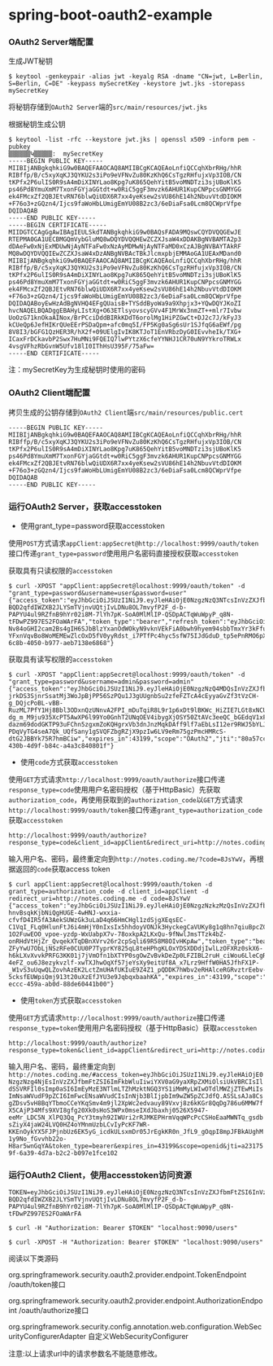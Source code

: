# spring-boot-oauth2-example

### OAuth2 Server端配置

生成JWT秘钥

```
$ keytool -genkeypair -alias jwt -keyalg RSA -dname "CN=jwt, L=Berlin, S=Berlin, C=DE" -keypass mySecretKey -keystore jwt.jks -storepass mySecretKey
```

将秘钥存储到`OAuth2 Server`端的`src/main/resources/jwt.jks`

根据秘钥生成公钥

```
$ keytool -list -rfc --keystore jwt.jks | openssl x509 -inform pem -pubkey
▒▒▒▒▒▒Կ▒▒▒▒▒:  mySecretKey
-----BEGIN PUBLIC KEY-----
MIIBIjANBgkqhkiG9w0BAQEFAAOCAQ8AMIIBCgKCAQEAoLnfiQCCqhXbrRHg/hhR
RIBffp/B/c5xyXqKJ3QYKU2s3iPo9eVFNvZu80KzKhQ6CsTgzRHfujxVp3IOB/CN
tKPfx2P6ulIS0R9sA4mDiXINYLao8Kpg7uK865QehYitB5voMNDTzi3sjUBoKlK5
ps46Pd8YmuXmM7TxonFGYjaGGtdt+w0RiC5ggF3mvzk6AHUR1KupCNPpcsGNMYGG
ek4FMcxZf2QBJEtvRN76blwQiUDX6R7xx4yeKsew2sVU86hE14h2NbuvVtdDIOKM
+F76o3+zGQzn4/Ijcs9faWoHbLUmigEmYU08B2zc3/6eDiaFsa0Lcm8QCWprVfpe
DQIDAQAB
-----END PUBLIC KEY-----
-----BEGIN CERTIFICATE-----
MIIDGTCCAgGgAwIBAgIEULSkdTANBgkqhkiG9w0BAQsFADA9MQswCQYDVQQGEwJE
RTEPMA0GA1UECBMGQmVybGluMQ8wDQYDVQQHEwZCZXJsaW4xDDAKBgNVBAMTA2p3
dDAeFw0xNjExMDUwNjAyNTFaFw0xNzAyMDMwNjAyNTFaMD0xCzAJBgNVBAYTAkRF
MQ8wDQYDVQQIEwZCZXJsaW4xDzANBgNVBAcTBkJlcmxpbjEMMAoGA1UEAxMDand0
MIIBIjANBgkqhkiG9w0BAQEFAAOCAQ8AMIIBCgKCAQEAoLnfiQCCqhXbrRHg/hhR
RIBffp/B/c5xyXqKJ3QYKU2s3iPo9eVFNvZu80KzKhQ6CsTgzRHfujxVp3IOB/CN
tKPfx2P6ulIS0R9sA4mDiXINYLao8Kpg7uK865QehYitB5voMNDTzi3sjUBoKlK5
ps46Pd8YmuXmM7TxonFGYjaGGtdt+w0RiC5ggF3mvzk6AHUR1KupCNPpcsGNMYGG
ek4FMcxZf2QBJEtvRN76blwQiUDX6R7xx4yeKsew2sVU86hE14h2NbuvVtdDIOKM
+F76o3+zGQzn4/Ijcs9faWoHbLUmigEmYU08B2zc3/6eDiaFsa0Lcm8QCWprVfpe
DQIDAQABoyEwHzAdBgNVHQ4EFgQUaisB+TYSddByoWa9a9Xhpjx3+YQwDQYJKoZI
hvcNAQELBQADggEBAHyLIstXg+O63ETlsyovscyGVv4F1MrWx3nmZT++mlr7Ivbw
UoOzG71knOkaAINox/BrPCciDddBIRkKDdT6orolMg1HiPZGwCt+DJ2c7J/kFyJ3
kCUeQp6JefHIKrQUeEErPSDaQpm+afc0mq5I/FP5Kg0aSg6sUr1SJfqG6aEWf/pg
8V8I3/bGFG1QzHER3R/hX2f+09UElgIvIK8KTJoT1EnVRbzDyG0IEvvheIk/TXG+
ICaxFrDCkavbP2Swx7HuMNi9FQEIQ7lwPYtzX6cfeYYNHJ1CR70uN9YYkroTRWLx
4vsgVFhzRbGvnW5Ufv18lI0IThHsU395F/75aFw=
-----END CERTIFICATE-----
```

注：mySecretKey为生成秘钥时使用的密码

### OAuth2 Client端配置

拷贝生成的公钥存储到`OAuth2 Client`端`src/main/resources/public.cert`

```
-----BEGIN PUBLIC KEY-----
MIIBIjANBgkqhkiG9w0BAQEFAAOCAQ8AMIIBCgKCAQEAoLnfiQCCqhXbrRHg/hhR
RIBffp/B/c5xyXqKJ3QYKU2s3iPo9eVFNvZu80KzKhQ6CsTgzRHfujxVp3IOB/CN
tKPfx2P6ulIS0R9sA4mDiXINYLao8Kpg7uK865QehYitB5voMNDTzi3sjUBoKlK5
ps46Pd8YmuXmM7TxonFGYjaGGtdt+w0RiC5ggF3mvzk6AHUR1KupCNPpcsGNMYGG
ek4FMcxZf2QBJEtvRN76blwQiUDX6R7xx4yeKsew2sVU86hE14h2NbuvVtdDIOKM
+F76o3+zGQzn4/Ijcs9faWoHbLUmigEmYU08B2zc3/6eDiaFsa0Lcm8QCWprVfpe
DQIDAQAB
-----END PUBLIC KEY-----
```

### 运行OAuth2 Server，获取accesstoken

* 使用grant_type=password获取accesstoken

使用`POST`方式请求`appClient:appSecret@http://localhost:9999/oauth/token`接口传递`grant_type=password`使用用户名密码直接授权获取`accesstoken`

获取具有只读权限的`accesstoken`

```
$ curl -XPOST "appClient:appSecret@localhost:9999/oauth/token" -d "grant_type=password&username=user&password=user"
{"access_token":"eyJhbGciOiJSUzI1NiJ9.eyJleHAiOjE0NzgzNzQ3NTcsInVzZXJfbmFtZSI6InVzZXIiLCJhdXRob3JpdGllcyI6WyJSRUFEIl0sImp0aSI6Ijg4Zjk4ZWYxLTZjOGItNDA1MC1iOTc3LWFlYjcxMzhlNjg2OCIsImNsaWVudF9pZCI6ImFwcENsaWVudCIsInNjb3BlIjpbIk9BdXRoMiJdfQ.sop6d8acs6piMgiN1FH8EVw4Qglh69wU5vvdMQZ87YSVjtaTCQqpf4kR65jXtqTNuTTZ8azf_aD5GoIBaqVrDDGEHk8dZLciobgD1vexpX2XnrfAFUt0xHg1LXIO_mJtf7x4CBiF4ysGWdlhWQbX2wq5YNvG3QhIkRHdnvxBNSiLJPSaa2sqHKxdXs4J7tLnNN415K1TI2pV7_6C3p-BQD2qfdIWZXB2JLYSmTVjnvUQtjIvLDNu8OL7mvyfP2F_d-b-PAPYU4ul9RZfnB9hYr02i8M-7lYh7pK-SoA0MlMlIP-QSDpACTqWuWpyP_q8N-tFDwPZ997ES2FOaWArFA","token_type":"bearer","refresh_token":"eyJhbGciOiJSUzI1NiJ9.eyJ1c2VyX25hbWUiOiJ1c2VyIiwic2NvcGUiOlsiT0F1dGgyIl0sImF0aSI6Ijg4Zjk4ZWYxLTZjOGItNDA1MC1iOTc3LWFlYjcxMzhlNjg2OCIsImV4cCI6MTQ4MDkyMzU1NywiYXV0aG9yaXRpZXMiOlsiUkVBRCJdLCJqdGkiOiJmMWNhYTI5YS05Zjg5LTQ4YmItYTIxZi02MTI3OTM0YzI1MWEiLCJjbGllbnRfaWQiOiJhcHBDbGllbnQifQ.ZevWVRKmRIqJ7njhXmcykgGJ4sAY9qItMdFiLDEX68hAYcRpiv2Q5mifIH3HPvVB-Nv84oGHI2cam2Bs4gIH6SJbBlzYxanOdWOkyN9vknVEkFiA0bwh9hyem94sbbTmxYr3kFfuhFvPma6v7iD-YFxnVqvBo8WoMEMEwZlcOxD5fV0yyRdst_i7PTfPc4hyc5sfW75IJdGduD_tp5ePnRMO6pXUYXhfcCXgf3zHYd_HlR88cqA__yh_0b3AY4TFts19SW68LgzG72UOP5F1HYzLetiwtAwpnPJawTDCYQLMf5YCnHoNxZR3RKcuDE8xwgt_Ytn8Tg9KHMXZzk0Gig","expires_in":43199,"scope":"OAuth2","jti":"88f98ef1-6c8b-4050-b977-aeb7138e6868"}
```

获取具有读写权限的`accesstoken`

```
$ curl -XPOST "appClient:appSecret@localhost:9999/oauth/token" -d "grant_type=password&username=admin&password=admin"
{"access_token":"eyJhbGciOiJSUzI1NiJ9.eyJleHAiOjE0NzgzNzQ4MDQsInVzZXJfbmFtZSI6ImFkbWluIiwiYXV0aG9yaXRpZXMiOlsiUkVBRCIsIldSSVRFIl0sImp0aSI6IjgwYTU3Y2NkLTQzMGItNGQ5Zi1iODRjLWE0YTNjODQwODAxZiIsImNsaWVudF9pZCI6ImFwcENsaWVudCIsInNjb3BlIjpbIk9BdXRoMiJdfQ.nePNHgpMDukjhyZEYe_PFNSoGtftA61UmPy93P3r6VCrofhQpXP6vRUCBVTY0NfPXAd250x-jrkDS3SjnrSsatMj3WoJpBjPP56SzPQu1J3gUUgnbSu2zfeFZTcA4cEyyaGvZf3tVzCH-g_DQjcPoBL-vBB-RuzML7PfY1Hj8Bbl3ODxnQzUNnvA2FPI_mDuTqiR8L9r1p6xDt9lBKWc_HiZIE7LGt8xNCUKBbj0kQVO3J_L3vUtjWVt2kuvmSJ9eEsO5U6SmZx0Z6B5Xbp5HNgB2lhBlBDZZHk6niA6Mjk1_0LQBERTNgNrtja7ukqH9gcw_s5d0mo6bJCQlzhOMg","token_type":"bearer","refresh_token":"eyJhbGciOiJSUzI1NiJ9.eyJ1c2VyX25hbWUiOiJhZG1pbiIsInNjb3BlIjpbIk9BdXRoMiJdLCJhdGkiOiI4MGE1N2NjZC00MzBiLTRkOWYtYjg0Yy1hNGEzYzg0MDgwMWYiLCJleHAiOjE0ODA5MjM2MDQsImF1dGhvcml0aWVzIjpbIlJFQUQiLCJXUklURSJdLCJqdGkiOiIyODYyZDI3ZS0xYTJiLTQ5ZjAtOGYxZC1mYjI4N2M0MGI5OTMiLCJjbGllbnRfaWQiOiJhcHBDbGllbnQifQ.AHQUjBGynSJ3YvbIIeN92vdCwpOl-dg_m_M9ju935XcPT5AwXP6l99Yo0GnhT2UNqOEV4ibygXjOSY50ZtAVc3eeQC_bGEdqV1xF4fPx8cZ60cEV-dazm69dodGKTP93uFChn5zgxmZoKQHgrxVb3dnJnzMqkDAff9lf7aEbLsI12er9RWJ5bYLJKAUo9oKA3R2m6rO4YUwWsNctXeeq545MDuMR4SXBNwZ9KPGnOn_URKtXIYShnirVJwvlHZ5ZeaaQbn-PDqVyTG4seA7Qk_UQfSany1gSVQFZbgRZjX9pzIw6LV9eRm75gzPmcHMRcS-dtG2JBBYk75R7hmBCiw","expires_in":43199,"scope":"OAuth2","jti":"80a57ccd-430b-4d9f-b84c-a4a3c840801f"}
```

* 使用`code`方式获取`accesstoken`

使用`GET`方式请求`http://localhost:9999/oauth/authorize`接口传递`response_type=code`使用用户名密码授权（基于HttpBasic）先获取`authorization_code`，再使用获取到的`authorization_code`以`GET`方式请求`http://localhost:9999/oauth/token`接口传递`grant_type=authorization_code`获取`accesstoken`

```
http://localhost:9999/oauth/authorize?response_type=code&client_id=appClient&redirect_uri=http://notes.coding.me
```

输入用户名、密码，最终重定向到`http://notes.coding.me/?code=8JsYwV`，再根据返回的`code`获取access token

```
$ curl appClient:appSecret@localhost:9999/oauth/token -d grant_type=authorization_code -d client_id=appClient -d redirect_uri=http://notes.coding.me -d code=8JsYwV
{"access_token":"eyJhbGciOiJSUzI1NiJ9.eyJleHAiOjE0NzgzNzkzMzQsInVzZXJfbmFtZSI6ImFkbWluIiwiYXV0aG9yaXRpZXMiOlsiUkVBRCIsIldSSVRFIl0sImp0aSI6IjAyMjgyMzNkLWVjY2MtNDU5YS1hYjBkLTg4ZGU2MDQ0MWIwMCIsImNsaWVudF9pZCI6ImFwcENsaWVudCIsInNjb3BlIjpbIm9wZW5pZCJdfQ.tGQjNR_Xg_E52xFEIashqWPnH-hnvBsqkKjbNiQgHUGE-4wHNJ-wxxia-cfvfD4IR5fA3AekSUWzGk3uLaD4q66HmCHgl1zdSjgXEqsEC-C1VqI_FLq0HlunFtJ6i4mHjY0nIxsIx5hhdoyVONJk3HyckegCaVUKy8g1q8hn7qiuBpcZCTUhfuYq5Lb1A3nbCUMQRB72eZ3slC8l3Y60kAhVP3gcY5gLYwPrL-1O2FuwEOO_vpoe-yzdp-WxUabpX7v-78oxkpA2LKxQu-9fNwlJmsTTzk4bZ-onRHdVtHjZr_QvqekXTqDBnXVrv26r2cpSqli69R58M8OIvHKpAw","token_type":"bearer","refresh_token":"eyJhbGciOiJSUzI1NiJ9.eyJ1c2VyX25hbWUiOiJhZG1pbiIsInNjb3BlIjpbIm9wZW5pZCJdLCJhdGkiOiIwMjI4MjMzZC1lY2NjLTQ1OWEtYWIwZC04OGRlNjA0NDFiMDAiLCJleHAiOjE0ODA5MjgxMzQsImF1dGhvcml0aWVzIjpbIlJFQUQiLCJXUklURSJdLCJqdGkiOiIyMzJkZDBiMS1kNzc2LTQ4MTItOTllNy0xNjRiZmNhOTY3ZTgiLCJjbGllbnRfaWQiOiJhcHBDbGllbnQifQ.WRgsM-ZFyYwU7ObLjNSzRFe0CUU0P7TyprKY825qL8teHPhgKLOxYDSXDDdjIwlLzOFXRz0skX6-h6kLXvXvvkPRFG3KK01j7jVmOfn1bXTYP0sgOwZvBvkDeZp0LFZIBL2ruH_ciWou6LleCgRIhtUVyKYMojr4-4eFZ_ou6J8ezykvzlf-xwTXJhwOqXf57jeYsXy9eitUf8A_x7Lrz9HffW0HA5JfhFX1P-_W1vS3uUqwQLZovhAzEK2LctZmUHAfUKIuE9Z4Z1_pQDDK7hWbv2eRHAlceRGRvztrEebv-5cksfEUWpiQmj913t20uXzEfJYU3e9JqbqxbaahKA","expires_in":43199,"scope":"openid","jti":"0228233d-eccc-459a-ab0d-88de60441b00"}
```

* 使用`token`方式获取`accesstoken`

使用`GET`方式请求`http://localhost:9999/oauth/authorize`接口传递`response_type=token`使用用户名密码授权（基于HttpBasic）获取`accesstoken`

```
http://localhost:9999/oauth/authorize?response_type=token&client_id=appClient&redirect_uri=http://notes.coding.me
```

输入用户名、密码，最终重定向到`http://notes.coding.me/#access_token=eyJhbGciOiJSUzI1NiJ9.eyJleHAiOjE0NzgzNzg4NjEsInVzZXJfbmFtZSI6ImFkbWluIiwiYXV0aG9yaXRpZXMiOlsiUkVBRCIsIldSSVRFIl0sImp0aSI6ImEyMzE3NTlmLTZhMzktNGQ3YS1iMmMyLWIwOTdlMWZjZTEwMiIsImNsaWVudF9pZCI6ImFwcENsaWVudCIsInNjb3BlIjpbIm9wZW5pZCJdfQ.ASSLsAJa8CsgZDsv5vH8BqYTbmoCCeYKqSmv4m9jl2XpWc2edvauy89Vxvj8z6kKGr8QqDg786u6MMW7fX5CAjP34Mfs9XVI8gfg20Xk0sHoS3WPx0mseIXdJbaxhj0526X5947-eeMr_LDC5N_XlPQ3Qq_PcY3tmyh92IWUri2rRJMKEPHrmVqqWPcPcCSHoEaaMWNTq_gsdbsZiyX4jaW24LVQ0HZ4oYMnmUzbLCvIyPcKF7WR-KKEnOykYX5FJPjnbUz6EK5yG_icdkULsxmDr05JrEgkKR0n_JfL9_gOqpI8mpJFBkAUghM1y9No_fGvvhb22o-H8ar5wnGqYA&token_type=bearer&expires_in=43199&scope=openid&jti=a231759f-6a39-4d7a-b2c2-b097e1fce102`


### 运行OAuth2 Client，使用accesstoken访问资源

```
TOKEN=eyJhbGciOiJSUzI1NiJ9.eyJleHAiOjE0NzgzNzQ3NTcsInVzZXJfbmFtZSI6InVzZXIiLCJhdXRob3JpdGllcyI6WyJSRUFEIl0sImp0aSI6Ijg4Zjk4ZWYxLTZjOGItNDA1MC1iOTc3LWFlYjcxMzhlNjg2OCIsImNsaWVudF9pZCI6ImFwcENsaWVudCIsInNjb3BlIjpbIk9BdXRoMiJdfQ.sop6d8acs6piMgiN1FH8EVw4Qglh69wU5vvdMQZ87YSVjtaTCQqpf4kR65jXtqTNuTTZ8azf_aD5GoIBaqVrDDGEHk8dZLciobgD1vexpX2XnrfAFUt0xHg1LXIO_mJtf7x4CBiF4ysGWdlhWQbX2wq5YNvG3QhIkRHdnvxBNSiLJPSaa2sqHKxdXs4J7tLnNN415K1TI2pV7_6C3p-BQD2qfdIWZXB2JLYSmTVjnvUQtjIvLDNu8OL7mvyfP2F_d-b-PAPYU4ul9RZfnB9hYr02i8M-7lYh7pK-SoA0MlMlIP-QSDpACTqWuWpyP_q8N-tFDwPZ997ES2FOaWArFA
```

```
$ curl -H "Authorization: Bearer $TOKEN" "localhost:9090/users"
```

```
$ curl -XPOST -H "Authorization: Bearer $TOKEN" "localhost:9090/users"
```

阅读以下类源码

org.springframework.security.oauth2.provider.endpoint.TokenEndpoint /oauth/token接口

org.springframework.security.oauth2.provider.endpoint.AuthorizationEndpoint /oauth/authorize接口

org.springframework.security.config.annotation.web.configuration.WebSecurityConfigurerAdapter 自定义WebSecurityConfigurer

注意:以上请求url中的请求参数名不能随意修改。